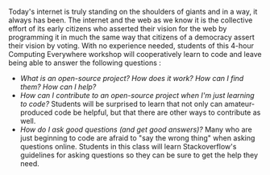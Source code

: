 Today's internet is truly standing on the shoulders of giants and in a way, it always has been. The internet and the web
as we know it is the collective effort of its early citizens who asserted their vision for the web by programming it in much the 
same way that citizens of a democracy assert their vision by voting.
With no experience needed, students of this 4-hour Computing Everywhere workshop will cooperatively learn to code and leave being able to 
answer the following questions : 
* *What is an open-source project? How does it work? How can I find them? How can I help?*
* *How can I contribute to an open-source project when I'm just learning to code?* Students will be surprised to learn that not only can 
amateur-produced code be helpful, but that there are other ways to contribute as well.
* *How do I ask good questions (and get good answers)?* Many who are just beginning to code are afraid to "say the wrong thing" when 
asking questions online. Students in this class will learn Stackoverflow's guidelines for asking questions so 
they can be sure to get the help they need.

